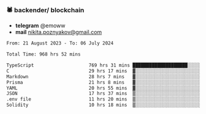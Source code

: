 ### 🕷 backender/ blockchain
- **telegram** @emoww
- **mail** nikita.poznyakov@gmail.com

<!--START_SECTION:waka-->

```txt
From: 21 August 2023 - To: 06 July 2024

Total Time: 968 hrs 52 mins

TypeScript                    769 hrs 31 mins ████████████████████░░░░░   79.40 %
C                             29 hrs 17 mins  ▓░░░░░░░░░░░░░░░░░░░░░░░░   03.02 %
Markdown                      28 hrs 7 mins   ▓░░░░░░░░░░░░░░░░░░░░░░░░   02.90 %
Prisma                        21 hrs 8 mins   ▓░░░░░░░░░░░░░░░░░░░░░░░░   02.18 %
YAML                          20 hrs 55 mins  ▓░░░░░░░░░░░░░░░░░░░░░░░░   02.16 %
JSON                          17 hrs 37 mins  ▒░░░░░░░░░░░░░░░░░░░░░░░░   01.82 %
.env file                     11 hrs 20 mins  ▒░░░░░░░░░░░░░░░░░░░░░░░░   01.17 %
Solidity                      10 hrs 18 mins  ▒░░░░░░░░░░░░░░░░░░░░░░░░   01.06 %
```

<!--END_SECTION:waka-->




